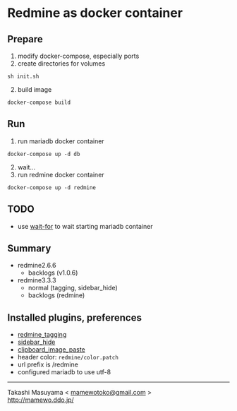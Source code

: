 Redmine as docker container
===========================

Prepare
-------
1. modify docker-compose, especially ports
2. create directories for volumes

```
sh init.sh
```

2. build image

```
docker-compose build
```

Run
---
1. run mariadb docker container

```
docker-compose up -d db
```

2. wait...
3. run redmine docker container

```
docker-compose up -d redmine
```

TODO
----
* use [wait-for](https://github.com/Eficode/wait-for) to wait starting mariadb container

Summary
------
* redmine2.6.6
  * backlogs (v1.0.6)
* redmine3.3.3
  * normal (tagging, sidebar_hide)
  * backlogs (redmine)

Installed plugins, preferences
------------------------------
* [redmine_tagging](https://github.com/Restream/redmine_tagging.git)
* [sidebar_hide](https://github.com/bdemirkir/sidebar_hide.git)
* [clipboard_image_paste](https://github.com/peclik/clipboard_image_paste)
* header color: `redmine/color.patch`
* url prefix is /redmine
* configured mariadb to use utf-8 

----
Takashi Masuyama < mamewotoko@gmail.com >  
http://mamewo.ddo.jp/


